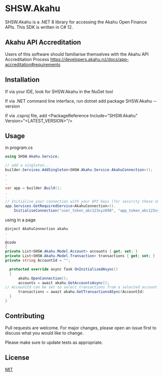 # SHSW.Akahu

SHSW.Akahu is a .NET 8 library for accessing the Akahu Open Finance APIs.
This SDK is written in C# 12.

## Akahu API Accreditation

Users of this software should familiarise themselves with the Akahu API Accreditation Process
https://developers.akahu.nz/docs/app-accreditation#requirements

## Installation

If via your IDE, look for SHSW.Akahu in the NuGet tool

If via .NET command line interface, run dotnet add package SHSW.Akahu --version

If via .csproj file, add \<PackageReference Include="SHSW.Akahu" Version="<LATEST_VERSION>"\/>

## Usage

in program.cs

```c#
using SHSW.Akahu.Service;

// add a singleton...
builder.Services.AddSingleton<SHSW.Akahu.Service.AkahuConnection>();
.
.
.
var app = builder.Build();
.
.
// Initialise your connection with your API keys (for security these should probably be stored in appsettings.json file)
app.Services.GetRequiredService<AkahuConnection>().
    InitialiseConnection("user_token_abc123xyz098", "app_token_abc123xyz098");
```
using in a page
```c#
@inject AkahuConnection akahu
.
.
@code
{
private List<SHSW.Akahu.Model.Account> accounts { get; set; }
private List<SHSW.Akahu.Model.Transaction> transactions { get; set; }
private string AccountId = "";

  protected override async Task OnInitializedAsync()
  {
      akahu.OpenConnection();
      accounts = await akahu.GetAccountsAsync();
// AccountId can be set to select transactions from a selected account only.
      transactions = await akahu.GetTransactionsASync(AccountId) 
  }
}
```

## Contributing

Pull requests are welcome. For major changes, please open an issue first
to discuss what you would like to change.

Please make sure to update tests as appropriate.

## License

[MIT](https://choosealicense.com/licenses/mit/)
